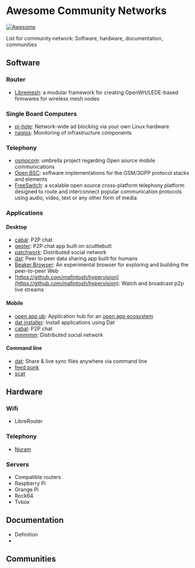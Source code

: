 # Awesome Community Networks

[![Awesome](https://cdn.rawgit.com/sindresorhus/awesome/d7305f38d29fed78fa85652e3a63e154dd8e8829/media/badge.svg)](https://github.com/sindresorhus/awesome)

List for community network: Software, hardware, documentation, communities

## Software

### Router

- [Libremesh](http://libremesh.org/): a modular framework for creating OpenWrt/LEDE-based firmwares for wireless mesh nodes

### Single Board Computers
- [pi-hole](https://pi-hole.net/): Network-wide ad blocking via your own Linux hardware
- [nagios](https://www.nagios.org/): Monitoring of infrastructure components

### Telephony
- [osmocom](http://osmocom.org/): umbrella project regarding Open source mobile communications
- [Open BSC](https://osmocom.org/projects/openbsc): software implementations for the GSM/3GPP protocol stacks and elements
- [FreeSwitch](https://freeswitch.com/): a scalable open source cross-platform telephony platform designed to route and interconnect popular communication protocols using audio, video, text or any other form of media

### Applications

#### Desktop
- [cabal](https://github.com/cabal-club/cabal-desktop/releases/): P2P chat
- [gester](https://github.com/stripedpajamas/gester/releases): P2P chat app built on scuttlebutt
- [patchwork](https://github.com/ssbc/patchwork/releases): Distributed social network
- [dat](https://github.com/dat-land/dat-desktop): Peer to peer data sharing app built for humans
- [Beaker Browser](https://beakerbrowser.com/): An experimental browser for exploring and building the peer-to-peer Web
- [https://github.com/mafintosh/hypervision](https://github.com/mafintosh/hypervision): Watch and broadcast p2p live streams

#### Mobile
- [open app ub](https://github.com/open-app/app-hub-mobile/releases): Application hub for an [open app ecosystem](https://github.com/open-app/core)
- [dat installer](https://github.com/staltz/dat-installer/releases): Install applications using Dat
- [cabal](https://github.com/cabal-club/cabal-mobile/releases): P2P chat
- [mmmmm](https://mmmmm-alpha.hashbase.io/app-release.apk): Distributed social network

#### Command line
- [dat](https://github.com/datproject/dat): Share & live sync files anywhere via command line
- [feed punk]()
- [scat]()


## Hardware

### Wifi
- LibreRouter

### Telephony
- [Nuram]()

### Servers
- Compatible routers
- Raspberry Pi
- Orange Pi
- Rock64
- Tvbox

## Documentation
- Definition
- 

## Communities
